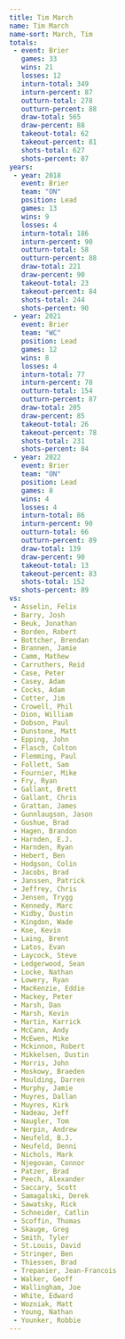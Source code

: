 ```yaml
---
title: Tim March
name: Tim March
name-sort: March, Tim
totals:
 - event: Brier
   games: 33
   wins: 21
   losses: 12
   inturn-total: 349
   inturn-percent: 87
   outturn-total: 278
   outturn-percent: 88
   draw-total: 565
   draw-percent: 88
   takeout-total: 62
   takeout-percent: 81
   shots-total: 627
   shots-percent: 87
years:
 - year: 2018
   event: Brier
   team: "ON"
   position: Lead
   games: 13
   wins: 9
   losses: 4
   inturn-total: 186
   inturn-percent: 90
   outturn-total: 58
   outturn-percent: 88
   draw-total: 221
   draw-percent: 90
   takeout-total: 23
   takeout-percent: 84
   shots-total: 244
   shots-percent: 90
 - year: 2021
   event: Brier
   team: "WC"
   position: Lead
   games: 12
   wins: 8
   losses: 4
   inturn-total: 77
   inturn-percent: 78
   outturn-total: 154
   outturn-percent: 87
   draw-total: 205
   draw-percent: 85
   takeout-total: 26
   takeout-percent: 78
   shots-total: 231
   shots-percent: 84
 - year: 2022
   event: Brier
   team: "ON"
   position: Lead
   games: 8
   wins: 4
   losses: 4
   inturn-total: 86
   inturn-percent: 90
   outturn-total: 66
   outturn-percent: 89
   draw-total: 139
   draw-percent: 90
   takeout-total: 13
   takeout-percent: 83
   shots-total: 152
   shots-percent: 89
vs:
 - Asselin, Felix
 - Barry, Josh
 - Beuk, Jonathan
 - Borden, Robert
 - Bottcher, Brendan
 - Brannen, Jamie
 - Camm, Mathew
 - Carruthers, Reid
 - Case, Peter
 - Casey, Adam
 - Cocks, Adam
 - Cotter, Jim
 - Crowell, Phil
 - Dion, William
 - Dobson, Paul
 - Dunstone, Matt
 - Epping, John
 - Flasch, Colton
 - Flemming, Paul
 - Follett, Sam
 - Fournier, Mike
 - Fry, Ryan
 - Gallant, Brett
 - Gallant, Chris
 - Grattan, James
 - Gunnlaugson, Jason
 - Gushue, Brad
 - Hagen, Brandon
 - Harnden, E.J.
 - Harnden, Ryan
 - Hebert, Ben
 - Hodgson, Colin
 - Jacobs, Brad
 - Janssen, Patrick
 - Jeffrey, Chris
 - Jensen, Trygg
 - Kennedy, Marc
 - Kidby, Dustin
 - Kingdon, Wade
 - Koe, Kevin
 - Laing, Brent
 - Latos, Evan
 - Laycock, Steve
 - Ledgerwood, Sean
 - Locke, Nathan
 - Lowery, Ryan
 - MacKenzie, Eddie
 - Mackey, Peter
 - Marsh, Dan
 - Marsh, Kevin
 - Martin, Karrick
 - McCann, Andy
 - McEwen, Mike
 - Mckinnon, Robert
 - Mikkelsen, Dustin
 - Morris, John
 - Moskowy, Braeden
 - Moulding, Darren
 - Murphy, Jamie
 - Muyres, Dallan
 - Muyres, Kirk
 - Nadeau, Jeff
 - Naugler, Tom
 - Nerpin, Andrew
 - Neufeld, B.J.
 - Neufeld, Denni
 - Nichols, Mark
 - Njegovan, Connor
 - Patzer, Brad
 - Peech, Alexander
 - Saccary, Scott
 - Samagalski, Derek
 - Sawatsky, Rick
 - Schneider, Catlin
 - Scoffin, Thomas
 - Skauge, Greg
 - Smith, Tyler
 - St.Louis, David
 - Stringer, Ben
 - Thiessen, Brad
 - Trepanier, Jean-Francois
 - Walker, Geoff
 - Wallingham, Joe
 - White, Edward
 - Wozniak, Matt
 - Young, Nathan
 - Younker, Robbie
---
```

